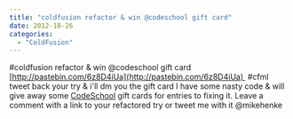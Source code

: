 ```yaml
---
title: "coldfusion refactor & win @codeschool gift card"
date: 2012-10-26
categories: 
  - "ColdFusion"
---
```


#coldfusion refactor & win @codeschool gift card [http://pastebin.com/6z8D4iUa](http://pastebin.com/6z8D4iUa)  #cfml tweet back your try & i'll dm you the gift card I have some nasty code & will give away some [CodeSchool](http://codeschool.com) gift cards for entries to fixing it. Leave a comment with a link to your refactored try or tweet me with it @mikehenke
